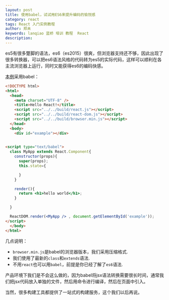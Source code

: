 ```yaml
---
layout: post
title: 使用babel，试试用ES6来提升编码的愉悦感
category: react
tags: React 入门实例教程
author: 郑未
keywords: lanqiao 蓝桥 培训 教程  React
description:
---
```


es5有很多蹩脚的语法，es6（es2015）很爽，但浏览器支持还不够，因此出现了很多转换器，可以把es6语法风格的代码转为es5的实际代码，这样可以顺利在各主流浏览器上运行，同时又能获得es6的编码快感。

[本例](https://coding.net/u/lanqiao/p/reactDemo/git/blob/master/examples/10/index.html)采用babel：

```html
<!DOCTYPE html>
<html>
  <head>
    <meta charset="UTF-8" />
    <title>Hello React!</title>
    <script src="../../build/react.js"></script>
    <script src="../../build/react-dom.js"></script>
    <script src="../../build/browser.min.js"></script>
  </head>
  <body>
    <div id="example"></div>

    
<script type="text/babel">
  class MyApp extends React.Component{
    constructor(props){
      super(props);
      this.state={

      }
    }

    render(){
      return <h1>hello world</h1>;
    }

  }

  ReactDOM.render(<MyApp /> , document.getElementById('example'));
</script>
  </body>
</html>
```

几点说明：

- `browser.min.js`是babel的浏览器版本，我们采用压缩格式.
- 我们使用了最新的`class`和`extends`语法.
- 不用`react`也可以用`babel`，前提是你已经了解了`es6`语法.

<p class="bg-warning">
  产品环境下我们是不会这么做的，因为babel将jsx语法转换需要很长时间，通常我们把jsx代码放入单独的文件，然后用命令进行编译，然后在页面中引入。

  当然，很多构建工具都提供了一站式的构建服务，这个我们以后再说。
</p>
